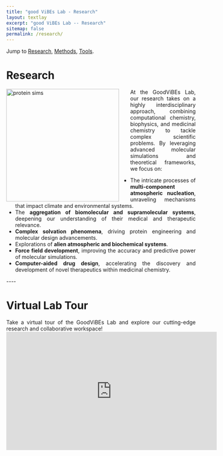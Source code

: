 ```yaml
---
title: "good ViBEs Lab - Research"
layout: textlay
excerpt: "good ViBEs Lab -- Research"
sitemap: false
permalink: /research/
---
```



Jump to [Research](#research), [Methods](#methods), [Tools](#tools).

# Research

<img src="{{ site.url }}{{ site.baseurl }}/images/respic/dynamics-bonds-rep-trimmed.gif" alt="protein sims" style="width: 300px; float: left; margin-right: 30px; border: 10px;">

<div style="text-align: justify">
At the GoodViBEs Lab, our research takes on a highly interdisciplinary approach, combining computational chemistry, biophysics, and medicinal chemistry to tackle complex scientific problems. By leveraging advanced molecular simulations and theoretical frameworks, we focus on:

 - The intricate processes of **multi-component atmospheric nucleation**, unraveling mechanisms that impact climate and environmental systems.
 - The **aggregation of biomolecular and supramolecular systems**, deepening our understanding of their medical and therapeutic relevance.
 - **Complex solvation phenomena**, driving protein engineering and molecular design advancements.
 - Explorations of **alien atmospheric and biochemical systems**.
 - **Force field development**, improving the accuracy and predictive power of molecular simulations.
 - **Computer-aided drug design**, accelerating the discovery and development of novel therapeutics within medicinal chemistry.
</div>
----

# Virtual Lab Tour
<div style="text-align: justify">
Take a virtual tour of the GoodViBEs Lab and explore our cutting-edge research and collaborative workspace!
</div>


<div style="text-align: center;">
  <iframe width="560" height="315" src="https://www.youtube.com/embed/U266UpYnDo4" frameborder="0" allowfullscreen></iframe>
</div>

